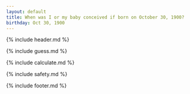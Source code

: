 ```yaml
---
layout: default
title: When was I or my baby conceived if born on October 30, 1900?
birthday: Oct 30, 1900
---
```


{% include header.md %}

{% include guess.md %}

{% include calculate.md %}

{% include safety.md %}

{% include footer.md %}



